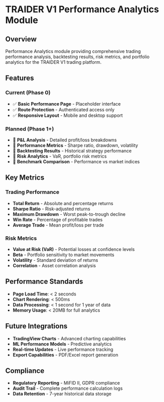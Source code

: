 # TRAIDER V1 Performance Analytics Module

## Overview

Performance Analytics module providing comprehensive trading performance analysis, backtesting results, risk metrics, and portfolio analytics for the TRAIDER V1 trading platform.

## Features

### Current (Phase 0)
- ✅ **Basic Performance Page** - Placeholder interface
- ✅ **Route Protection** - Authenticated access only
- ✅ **Responsive Layout** - Mobile and desktop support

### Planned (Phase 1+)
- 🔄 **P&L Analysis** - Detailed profit/loss breakdowns
- 🔄 **Performance Metrics** - Sharpe ratio, drawdown, volatility
- 🔄 **Backtesting Results** - Historical strategy performance
- 🔄 **Risk Analytics** - VaR, portfolio risk metrics
- 🔄 **Benchmark Comparison** - Performance vs market indices

## Key Metrics

### Trading Performance
- **Total Return** - Absolute and percentage returns
- **Sharpe Ratio** - Risk-adjusted returns
- **Maximum Drawdown** - Worst peak-to-trough decline
- **Win Rate** - Percentage of profitable trades
- **Average Trade** - Mean profit/loss per trade

### Risk Metrics
- **Value at Risk (VaR)** - Potential losses at confidence levels
- **Beta** - Portfolio sensitivity to market movements
- **Volatility** - Standard deviation of returns
- **Correlation** - Asset correlation analysis

## Performance Standards

- **Page Load Time**: < 2 seconds
- **Chart Rendering**: < 500ms
- **Data Processing**: < 1 second for 1 year of data
- **Memory Usage**: < 20MB for full analytics

## Future Integrations

- **TradingView Charts** - Advanced charting capabilities
- **ML Performance Models** - Predictive analytics
- **Real-time Updates** - Live performance tracking
- **Export Capabilities** - PDF/Excel report generation

## Compliance

- **Regulatory Reporting** - MiFID II, GDPR compliance
- **Audit Trail** - Complete performance calculation logs
- **Data Retention** - 7-year historical data storage 